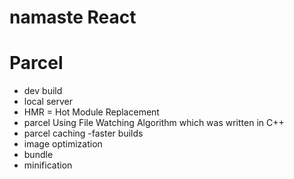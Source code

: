 # namaste React

# Parcel
- dev build
- local server
- HMR = Hot Module Replacement
- parcel Using File Watching Algorithm which was written in C++
- parcel caching -faster builds
- image optimization
- bundle
- minification

